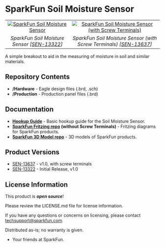 SparkFun Soil Moisture Sensor 
=============================

<table class="table table-hover table-striped table-bordered">
  <tr align="center">
   <td><a href="https://www.sparkfun.com/products/13322"><img src="https://cdn.sparkfun.com//assets/parts/1/0/6/1/0/13322-01.jpg" alt="SparkFun Soil Moisture Sensor"></a></td>
   <td><a href="https://www.sparkfun.com/products/13637"><img src="https://cdn.sparkfun.com//assets/parts/1/1/0/4/0/13637-01.jpg" alt="SparkFun Soil Moisture Sensor (with Screw Terminals)"></a></td>
  </tr>
  <tr align="center">
   <td><i>SparkFun Soil Moisture Sensor [<a href="https://www.sparkfun.com/products/13322">SEN-13322</a>]</i></td>
   <td><i>SparkFun Soil Moisture Sensor (with Screw Terminals) [<a href="https://www.sparkfun.com/products/SEN-13637">SEN-13637</a>]</i></td>
  </tr>
</table>


A simple breakout to aid in the measuring of moisture in soil and similar materials. 

Repository Contents
-------------------

* **/Hardware** - Eagle design files (.brd, .sch)
* **/Production** - Production panel files (.brd)

Documentation
--------------

* **[Hookup Guide](https://learn.sparkfun.com/tutorials/soil-moisture-sensor-hookup-guide)** - Basic hookup guide for the Soil Moisture Sensor.
* **[SparkFun Fritzing repo](https://github.com/sparkfun/Fritzing_Parts/blob/main/products/13322_sfe_soil_moisture_sensor.fzpz) (without Screw Terminals)** - Fritzing diagrams for SparkFun products.
* **[SparkFun 3D Model repo](https://github.com/sparkfun/3D_Models)** - 3D models of SparkFun products. 

Product Versions
----------------

* [SEN-13637](https://www.sparkfun.com/products/13637) - v1.0, with screw terminals
* [SEN-13322](https://www.sparkfun.com/products/13322) - Initial Release, v1.0

License Information
-------------------

This product is _**open source**_! 

Please review the LICENSE.md file for license information. 

If you have any questions or concerns on licensing, please contact techsupport@sparkfun.com.

Distributed as-is; no warranty is given.

- Your friends at SparkFun.
